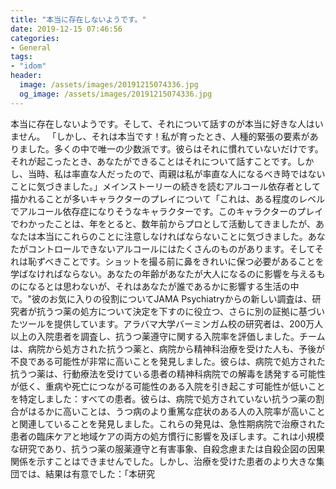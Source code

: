 ```yaml
---
title: "本当に存在しないようです。"
date: 2019-12-15 07:46:56
categories:
- General
tags:
- "idom"
header:
  image: /assets/images/20191215074336.jpg
  og_image: /assets/images/20191215074336.jpg
---
```


本当に存在しないようです。そして、それについて話すのが本当に好きな人はいません。 「しかし、それは本当です！私が育ったとき、人種的緊張の要素がありました。多くの中で唯一の少数派です。彼らはそれに慣れていないだけです。それが起こったとき、あなたができることはそれについて話すことです。しかし、当時、私は率直な人だったので、両親は私が率直な人になるべき時ではないことに気づきました。」メインストーリーの続きを読むアルコール依存者として描かれることが多いキャラクターのプレイについて「これは、ある程度のレベルでアルコール依存症になりそうなキャラクターです。このキャラクターのプレイでわかったことは、年をとると、数年前からプロとして活動してきましたが、あなたは本当にこれらのことに注意しなければならないことに気づきました。あなたがコントロールできないアルコールにはたくさんのものがあります。そしてそれは恥ずべきことです。ショットを撮る前に鼻をきれいに保つ必要があることを学ばなければならない。あなたの年齢があなたが大人になるのに影響を与えるものになるとは思わないが、それはあなたが誰であるかに影響する生活の中で。&quot;彼のお気に入りの役割についてJAMA Psychiatryからの新しい調査は、研究者が抗うつ薬の処方について決定を下すのに役立つ、さらに別の証拠に基づいたツールを提供しています。アラバマ大学バーミンガム校の研究者は、200万人以上の入院患者を調査し、抗うつ薬遵守に関する入院率を評価しました。チームは、病院から処方された抗うつ薬と、病院から精神科治療を受けた人も、予後が不良である可能性が非常に高いことを発見しました。彼らは、病院で処方された抗うつ薬は、行動療法を受けている患者の精神科病院での解毒を誘発する可能性が低く、重病や死亡につながる可能性のある入院を引き起こす可能性が低いことを特定しました：すべての患者。彼らは、病院で処方されていない抗うつ薬の割合がはるかに高いことは、うつ病のより重篤な症状のある人の入院率が高いことと関連していることを発見しました。これらの発見は、急性期病院で治療された患者の臨床ケアと地域ケアの両方の処方慣行に影響を及ぼします。これは小規模な研究であり、抗うつ薬の服薬遵守と有害事象、自殺念慮または自殺企図の因果関係を示すことはできませんでした。しかし、治療を受けた患者のより大きな集団では、結果は有意でした：「本研究
